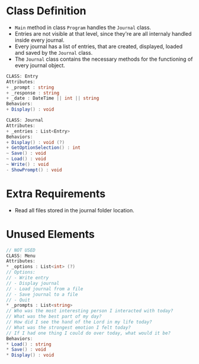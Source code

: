 # Class Definition

- `Main` method in class `Program` handles the `Journal` class.
- Entries are not visible at that level, since they're are all internaly handled inside every journal.
- Every journal has a list of entries, that are created, displayed, loaded and saved by the `Journal` class.
- The `Journal` class contains the necessary methods for the functioning of every journal object.

```cs
CLASS: Entry
Attributes:
+ _prompt : string
+ _response : string
+ _date : DateTime || int || string
Behaviors:
+ Display() : void
```

```cs
CLASS: Journal
Attributes:
+ _entries : List<Entry>
Behaviors:
+ Display() : void (?)
+ GetOptionSelection() : int
~ Save() : void
~ Load() : void
~ Write() : void
- ShowPrompt() : void
```

# Extra Requirements

- Read all files stored in the journal folder location.

# Unused Elements

```cs
// NOT USED
CLASS: Menu
Attributes:
* _options : List<int> (?)
// Options:
// - Write entry
// - Display journal
// - Load journal from a file
// - Save journal to a file
// - Quit
* _prompts : List<string>
// Who was the most interesting person I interacted with today?
// What was the best part of my day?
// How did I see the hand of the Lord in my life today?
// What was the strongest emotion I felt today?
// If I had one thing I could do over today, what would it be?
Behaviors:
* Load() : string
* Save() : void
* Display() : void
```